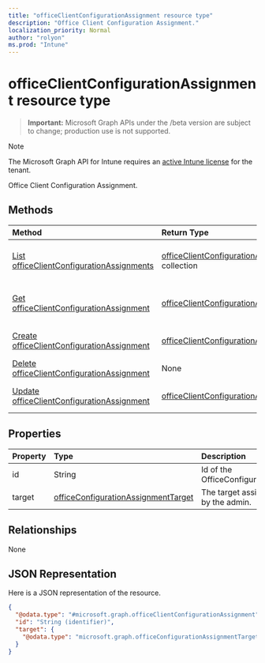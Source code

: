 ```yaml
---
title: "officeClientConfigurationAssignment resource type"
description: "Office Client Configuration Assignment."
localization_priority: Normal
author: "rolyon"
ms.prod: "Intune"
---
```


# officeClientConfigurationAssignment resource type

> **Important:** Microsoft Graph APIs under the /beta version are subject to change; production use is not supported.

> [!NOTE]
> The Microsoft Graph API for Intune requires an [active Intune license](https://go.microsoft.com/fwlink/?linkid=839381) for the tenant.

Office Client Configuration Assignment.

## Methods
|Method|Return Type|Description|
|:---|:---|:---|
|[List officeClientConfigurationAssignments](../api/intune-cirrus-officeclientconfigurationassignment-list.md)|[officeClientConfigurationAssignment](../resources/intune-cirrus-officeclientconfigurationassignment.md) collection|List properties and relationships of the [officeClientConfigurationAssignment](../resources/intune-cirrus-officeclientconfigurationassignment.md) objects.|
|[Get officeClientConfigurationAssignment](../api/intune-cirrus-officeclientconfigurationassignment-get.md)|[officeClientConfigurationAssignment](../resources/intune-cirrus-officeclientconfigurationassignment.md)|Read properties and relationships of the [officeClientConfigurationAssignment](../resources/intune-cirrus-officeclientconfigurationassignment.md) object.|
|[Create officeClientConfigurationAssignment](../api/intune-cirrus-officeclientconfigurationassignment-create.md)|[officeClientConfigurationAssignment](../resources/intune-cirrus-officeclientconfigurationassignment.md)|Create a new [officeClientConfigurationAssignment](../resources/intune-cirrus-officeclientconfigurationassignment.md) object.|
|[Delete officeClientConfigurationAssignment](../api/intune-cirrus-officeclientconfigurationassignment-delete.md)|None|Deletes a [officeClientConfigurationAssignment](../resources/intune-cirrus-officeclientconfigurationassignment.md).|
|[Update officeClientConfigurationAssignment](../api/intune-cirrus-officeclientconfigurationassignment-update.md)|[officeClientConfigurationAssignment](../resources/intune-cirrus-officeclientconfigurationassignment.md)|Update the properties of a [officeClientConfigurationAssignment](../resources/intune-cirrus-officeclientconfigurationassignment.md) object.|

## Properties
|Property|Type|Description|
|:---|:---|:---|
|id|String|Id of the OfficeConfigurationAssignment.|
|target|[officeConfigurationAssignmentTarget](../resources/intune-cirrus-officeconfigurationassignmenttarget.md)|The target assignment defined by the admin.|

## Relationships
None
## JSON Representation
Here is a JSON representation of the resource.
<!-- {
  "blockType": "resource",
  "keyProperty": "id",
  "@odata.type": "microsoft.graph.officeClientConfigurationAssignment"
}
-->
``` json
{
  "@odata.type": "#microsoft.graph.officeClientConfigurationAssignment",
  "id": "String (identifier)",
  "target": {
    "@odata.type": "microsoft.graph.officeConfigurationAssignmentTarget"
  }
}
```



